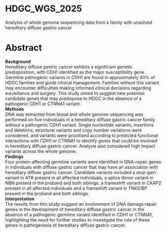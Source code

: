 # HDGC_WGS_2025
Analysis of whole genome sequencing data from a family with unsolved hereditary diffuse gastric cancer

# Abstract
**Background**  
Hereditary diffuse gastric cancer exhibits a significant genetic predisposition, with CDH1 identified as the major susceptibility gene. Germline pathogenic variants in CDH1 are found in approximately 40% of HDGC families and guide clinical management. Families without this variant may encounter difficulties making informed clinical decisions regarding surveillance and surgery. This study aimed to suggest new potential candidate genes that may predispose to HDGC in the absence of a pathogenic CDH1 or CTNNA1 variant.  
**Methods**   
DNA was extracted from blood and whole genome sequencing was performed on five individuals in a hereditary diffuse gastric cancer family without a pathogenic CDH1 variant. Single nucleotide variants, insertions and deletions, structural variants and copy number variations were considered, and variants were prioritised according to predicted functional interactions with CDH1 or CTNNA1 to identify genes that could be involved in hereditary diffuse gastric cancer. Analysis also considered high impact variants across the whole genome.    
**Findings**  
Four protein-affecting germline variants were identified in DNA-repair genes in individuals with diffuse gastric cancer that may have an association with hereditary diffuse gastric cancer. Candidate variants included a stop-gain variant in ATR present in all affected individuals, a splice donor variant in NBN present in the proband and both siblings, a frameshift variant in CKAP2 present in all affected individuals and a frameshift variant in TNKS1BP present in the proband and both siblings.   
**Interpretation**  
The results from this study suggest an involvement of DNA damage repair genes in the development of hereditary diffuse gastric cancer in the absence of a pathogenic germline variant identified in CDH1 or CTNNA1, highlighting the need for further studies to investigate the role of these genes in pathogenesis of hereditary diffuse gastric cancer. 
